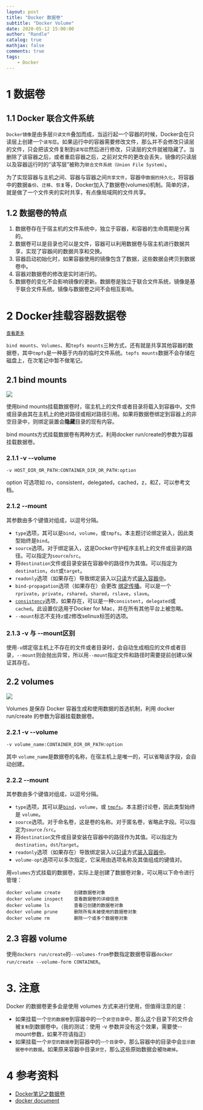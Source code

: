 ```yaml
---
layout: post
title: "Docker 数据卷"
subtitle: "Docker Volume"
date: 2020-05-12 15:00:00
author: "Randle"
catalog: true
mathjax: false
comments: true
tags:
    - Docker
---
```


# 1 数据卷

## 1.1 Docker 联合文件系统
`Docker镜像`是由多层`只读文件`叠加而成，当运行起一个容器的时候，Docker会在只读层上创建一个`读写层`。如果运行中的容器需要修改文件，那么并不会修改只读层的文件，只会把该文件复制到`读写层`然后进行修改，只读层的文件就被隐藏了。当删除了该容器之后，或者重启容器之后，之前对文件的更改会丢失，镜像的只读层以及容器运行时的“读写层”被称为`联合文件系统（Union File System）`。

为了实现容器与主机之间、容器与容器之间`共享文件`，容器中`数据的持久化`，将容器中的数据`备份`、`迁移`、`恢复`等，Docker加入了数据卷(volumes)机制。简单的讲，就是做了一个文件夹的实时共享，有点像局域网的文件共享。

## 1.2 数据卷的特点

1. 数据卷存在于宿主机的文件系统中，独立于容器，和容器的生命周期是分离的。
2. 数据卷可以是目录也可以是文件，容器可以利用数据卷与宿主机进行数据共享，实现了容器间的数据共享和交换。
3. 容器启动初始化时，如果容器使用的镜像包含了数据，这些数据会拷贝到数据卷中。
4. 容器对数据卷的修改是实时进行的。
5. 数据卷的变化不会影响镜像的更新。数据卷是独立于联合文件系统，镜像是基于联合文件系统。镜像与数据卷之间不会相互影响。

# 2 Docker挂载容器数据卷

[`查看更多`](https://docs.docker.com/storage/#choose-the-right-type-of-mount)

`bind mounts`、`Volumes`、和`tepfs mounts`三种方式，还有就是共享其他容器的数据卷，其中`tmpfs`是一种基于内存的临时文件系统。`tepfs mounts`数据不会存储在磁盘上，在次笔记中暂不做笔记。

## 2.1 bind mounts

![](img/docker-volume/bind-mounts.png)

使用bind mounts挂载数据卷时，宿主机上的文件或者目录将载入到容器中。文件或目录由其在主机上的绝对路径或相对路径引用。如果将数据卷绑定到容器上的非空目录中，则绑定装置会**隐藏**目录的现有内容。

bind mounts方式挂载数据卷有两种方式，利用docker run/create的参数为容器挂载数据卷。

### 2.1.1 -v --volume

```
-v HOST_DIR_OR_PATH:CONTAINER_DIR_OR_PATH:option
```

option 可选项如 ro，consistent，delegated，cached，z，和Z，可以参考文档。

### 2.1.2 --mount

其参数由多个键值对组成，以逗号分隔。

- `type`选项，其可以是`bind`，`volume`，或`tmpfs`。本主题讨论绑定装入，因此类型始终是`bind`。
- `source`选项。对于绑定装入，这是Docker守护程序主机上的文件或目录的路径。可以指定为`source`/`src`。
- 将`destination`文件或目录安装在容器中的路径作为其值。可以指定为`destination`，`dst`或`target`。
- `readonly`选项（如果存在）导致绑定装入以[只读](https://docs.docker.com/storage/bind-mounts/#use-a-read-only-bind-mount)方式[装入容器中](https://docs.docker.com/storage/bind-mounts/#use-a-read-only-bind-mount)。
- `bind-propagation`选项（如果存在）会更改 [绑定传播](https://docs.docker.com/storage/bind-mounts/#configure-bind-propagation)。可以是一个`rprivate`，`private`，`rshared`，`shared`，`rslave`，`slave`。
- [`consistency`](https://docs.docker.com/storage/bind-mounts/#configure-mount-consistency-for-macos)选项，如果存在，可以是一种`consistent`，`delegated`或`cached`。此设置仅适用于Docker for Mac，并在所有其他平台上被忽略。
- `--mount`标志不支持`z`或`Z`修改selinux标签的选项。

### 2.1.3 -v 与 --mount区别

使用`-v`绑定宿主机上不存在的文件或者目录时，会自动生成相应的文件或者目录，`--mount`则会抛出异常，所以用`--mount`指定文件和路径时需要提前创建以保证其存在。

## 2.2 volumes

![](img/docker-volume/bind-mounts.png)

Volumes 是保存 Docker 容器生成和使用数据的首选机制，利用 docker run/create 的参数为容器挂载数据卷。

### 2.2.1 -v --volume

```
-v volume_name:CONTAINER_DIR_OR_PATH:option
```

其中 `volume_name`是数据卷的名称，在宿主机上是唯一的，可以省略该字段，会自动创建。

### 2.2.2 --mount

其参数由多个键值对组成，以逗号分隔。

- `type`选项，其可以是[`bind`](https://docs.docker.com/storage/bind-mounts/)，`volume`，或 [`tmpfs`](https://docs.docker.com/storage/tmpfs/)。本主题讨论卷，因此类型始终是 `volume`。
- `source`选项。对于命名卷，这是卷的名称。对于匿名卷，省略此字段。可以指定为`source` /`src`。
- 将`destination`文件或目录安装在容器中的路径作为其值。可以指定为`destination`，`dst`/`target`。
- `readonly`选项（如果存在）导致绑定装入以[只读](https://docs.docker.com/storage/volumes/#use-a-read-only-volume)方式[装入容器中](https://docs.docker.com/storage/volumes/#use-a-read-only-volume)。
- `volume-opt`选项可以多次指定，它采用由选项名称及其值组成的键值对。

用`volumes`方式挂载的数据卷，实际上是创建了数据卷对象，可以用以下命令进行管理：

```
docker volume create     创建数据卷对象
docker volume inspect    查看数据卷的详细信息
docker volume ls         查看已创建的数据卷对象
docker volume prune      删除所有未被使用的数据卷对象
docker volume rm         删除一个或多个数据卷对象
```

## 2.3 容器 volume

使用`dockers run/create`的`--volumes-from`参数指定数据卷容器`docker run/create --volume-form CONTAINER`。

# 3. 注意

Docker 的数据卷更多会是使用 volumes 方式来进行使用，但值得注意的是：

- 如果挂载一个`空的数据卷`到容器中的一个`非空目录`中，那么这个目录下的文件会被`复制`到数据卷中。(我的测试：使用 -v 参数并没有这个效果，需要使--mount参数，如果不符请指正)
- 如果挂载一个`非空的数据卷`到容器中的`一个目录`中，那么容器中的目录中会`显示数据卷中的数据`。如果原来容器中目录`非空`，那么这些原始数据会被`隐藏掉`。

# 4 参考资料

- [Docker笔记之数据卷](https://www.jianshu.com/p/19f12c616d0c)
- [docker document](https://docs.docker.com/storage/#choose-the-right-type-of-mount)